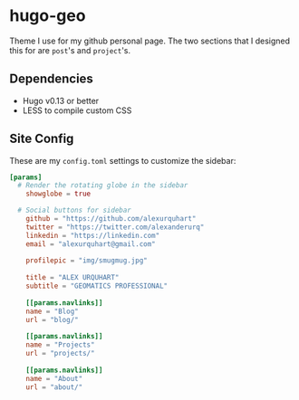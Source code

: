 # hugo-geo
Theme I use for my github personal page. The two sections that I designed this for are `post`'s and `project`'s.

## Dependencies
- Hugo v0.13 or better
- LESS to compile custom CSS

## Site Config
These are my `config.toml` settings to customize the sidebar:

```toml
[params]
  # Render the rotating globe in the sidebar
 	showglobe = true

  # Social buttons for sidebar
	github = "https://github.com/alexurquhart"
	twitter = "https://twitter.com/alexanderurq"
	linkedin = "https://linkedin.com"
	email = "alexurquhart@gmail.com"
	
	profilepic = "img/smugmug.jpg"
	
	title = "ALEX URQUHART"
	subtitle = "GEOMATICS PROFESSIONAL"
	
	[[params.navlinks]]
	name = "Blog"
	url = "blog/"
	
	[[params.navlinks]]
	name = "Projects"
	url = "projects/"
	
	[[params.navlinks]]
	name = "About"
	url = "about/"
```
